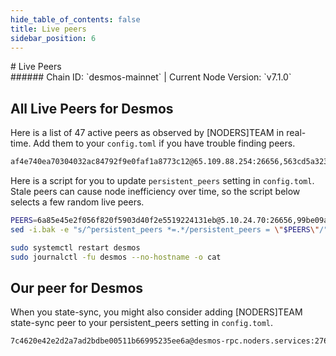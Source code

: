 ```yaml
---
hide_table_of_contents: false
title: Live peers
sidebar_position: 6
---
```


<div class="h1-with-icon icon-desmos">
# Live Peers
</div>
###### Chain ID: `desmos-mainnet` | Current Node Version: `v7.1.0`

## All Live Peers for Desmos
Here is a list of 47 active peers as observed by [NODERS]TEAM in real-time. Add them to your `config.toml` if you have trouble finding peers.

```bash
af4e740ea70304032ac84792f9e0faf1a8773c12@65.109.88.254:26656,563cd5a32334173f8cd912185b56c0b0d0675762@162.55.245.254:28656,c92a747a49221fc8a431718268df6b9b15f5016d@142.132.149.171:16256,6b4f8ccaa793ce8e42a176401e0aea319655d4f1@144.91.125.55:26656,35031426af5bd8328284e72177829c2a1e319f02@139.162.194.206:26656,6dabce67a9e75edb290bda7bf80b26aa47d87192@67.211.210.50:26656,6a25b1568b5ddfd9294574b7e000c4612463a960@198.37.112.78:26656,01fc8a5adb7273463104d47de5f2068114698b11@45.79.253.104:26656,a69b71dea385113cbe3ff12ed704b78ad06db3f3@172.105.7.249:26656,3ca2aa0ec1f0ee243cb9c52dedc7653b02ffb94a@45.33.14.172:26656,82f3df2a67cda343ae9a3ef38ffef62ed17203ed@104.193.254.34:26656,e6177478045e49e41e9101bd10e2e946895a3f79@172.104.53.10:26656,e4b40dcd6abab99463f55d299cf2b24f103e8f1b@35.201.187.22:26656,fc9bf4531ddeb66c19c8b6e541cb25e327dbef8d@103.180.28.94:26656,30f37b07b0b876a8f6bd5a66955df87f599f0ac7@198.244.228.162:36756,d0ff3fac416640a816c5da0ba0ace4b073f27e42@193.34.213.222:14656,831f9b83fe99ff4b34cafc8895ffcda24096808f@92.253.237.250:26656,23721024ea06e3610ab1f6a34b51f592cd1a3589@139.162.81.104:26656,11cf73336fad18b87c68fef5bb055e19e60855e3@207.244.254.110:29656,0552b9272465633cc6a3ab723fc02681178884b2@85.208.48.252:23656,af8cf7e76cebe866689e34d0fda5a15a895e05f8@85.237.193.110:26656,d05a8f76bfead024501dcdb69a81cfa6555d9c3a@65.108.236.5:16256,dfdd78e6c0954070fb57aa8f2f896e05fe1810bb@172.105.86.65:26656,f342a33fa1b5bd1de624093d91bfbfa29b09f3df@65.108.12.181:30656,e8ff89b51d9fbf594e7f9237f01a6a2f19c44725@65.21.91.99:36656,d143dd53286c60ebf7e3e33407c44510871b5766@167.235.2.246:41956,e507fb82435b5d7fab42967f3914501d4a8a6240@159.65.4.71:26656,76a72552810c443d39c7ffafead34a4c96bd37e9@164.68.107.173:26656,99be09a57ef33be2e06773ad246bb8463d439a3d@46.4.55.150:36656,8dacaa3db6236875ef84e46d96c594bf6fdde48e@51.161.87.146:29656,31f730318be7ac46b8432687d205cb0bfe610ae0@65.109.61.25:26656,86854c9da9a050d9146849975d23981c3ec7de2c@65.108.126.22:26716,c87797b83387e99211538145f7283a3c28dc0b02@65.109.88.251:37656,9ba7ce8d39b5161fcd6cf2447010bbec42d4692b@141.94.73.39:36756,e6fa17d9eedbb8ac2bf777257d5bbfa99ef73392@185.144.99.248:56656,159729a97ad472bbdd7f1af76ab7c9788f19cccd@103.19.25.25:26656,8b3f98743212473636bcea8e588afdbce26e479a@65.108.131.190:28156,5e4754c70695e41da331f15649fc3efd0ad79afa@103.19.25.132:26656,739c7cb34ffbe43f88254aa225059f0695f29c25@161.97.187.180:36656,7dc8495a129515f5baea3fd39886fd164c646ce7@35.233.207.12:26656,6a85e45e2f056f820f5903d40f2e5519224131eb@5.10.24.70:26656,5c86915026093f9a2f81e5910107cf14676b48fc@96.126.124.61:26656,308bf389c867a566f399d1c0f4ee8baf4329605f@38.242.134.253:26656,3f2b3bcf6555693721491d5086da9a53c1976d2a@178.18.240.198:26656,a225d2e2dfe610993d83bf5e25025bde3ef38095@66.45.246.166:26656,dc26591f9dff06f8d9d7b4431c5534cb759c3ace@65.108.213.177:26656,0e1566571ddd0d57d8228a4115926730ecd1e56d@148.113.8.181:16256
```

Here is a script for you to update `persistent_peers` setting in `config.toml`. Stale peers can cause node inefficiency over time, so the script below selects a few random live peers.

```bash
PEERS=6a85e45e2f056f820f5903d40f2e5519224131eb@5.10.24.70:26656,99be09a57ef33be2e06773ad246bb8463d439a3d@46.4.55.150:36656,e6fa17d9eedbb8ac2bf777257d5bbfa99ef73392@185.144.99.248:56656,e6177478045e49e41e9101bd10e2e946895a3f79@172.104.53.10:26656,f342a33fa1b5bd1de624093d91bfbfa29b09f3df@65.108.12.181:30656
sed -i.bak -e "s/^persistent_peers *=.*/persistent_peers = \"$PEERS\"/" ~/.desmos/config/config.toml

sudo systemctl restart desmos
sudo journalctl -fu desmos --no-hostname -o cat
```

## Our peer for Desmos
When you state-sync, you might also consider adding [NODERS]TEAM state-sync peer to your persistent_peers setting in `config.toml`.

```bash
7c4620e42e2d2a7ad2bdbe00511b66995235ee6a@desmos-rpc.noders.services:27656
```
